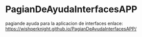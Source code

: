 # PagianDeAyudaInterfacesAPP
pagiande ayuda para la aplicacion de interfaces
enlace: https://wishperknight.github.io/PagianDeAyudaInterfacesAPP/
